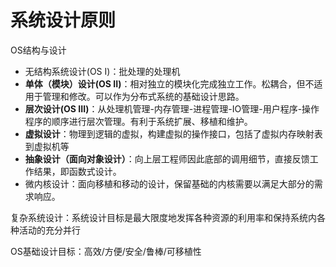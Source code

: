 # 系统设计原则
OS结构与设计
- 无结构系统设计(OS I)：批处理的处理机
- **单体（模块）设计(OS II)**：相对独立的模块化完成独立工作。松耦合，但不适用于管理和修改。可以作为分布式系统的基础设计思路。
- **层次设计(OS III)**：从<codepub>处理机管理-内存管理-进程管理-IO管理-用户程序-操作程序</codepub>的顺序进行层次管理。有利于系统扩展、移植和维护。
- **虚拟设计**：物理到逻辑的虚拟，构建虚拟的操作接口，包括了虚拟内存映射表到虚拟机等
- **抽象设计（面向对象设计）**：向上层工程师因此底部的调用细节，直接反馈工作结果，即函数式设计。
- 微内核设计：面向移植和移动的设计，保留基础的内核需要以满足大部分的需求响应。

复杂系统设计：系统设计目标是最大限度地发挥各种资源的利用率和保持系统内各种活动的充分并行

OS基础设计目标：高效/方便/安全/鲁棒/可移植性
